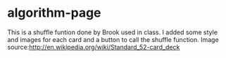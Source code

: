 # algorithm-page
This is a shuffle funtion done by Brook used in class. I added some style and images for each card and a button to call the shuffle function.
Image source:http://en.wikipedia.org/wiki/Standard_52-card_deck

